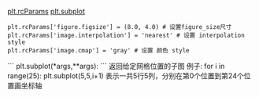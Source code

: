 [plt.rcParams](#rcParams) 
[plt.subplot](#subplot)
<div id="rcParams"></div>

```
plt.rcParams['figure.figsize'] = (8.0, 4.0) # 设置figure_size尺寸  
plt.rcParams['image.interpolation'] = 'nearest' # 设置 interpolation style  
plt.rcParams['image.cmap'] = 'gray' # 设置 颜色 style
```


<div id="subplot"></div> 
```
plt.subplot(*args,**args): 
```
返回给定网格位置的子图  
例子: for i in range(25):
          plt.subplot(5,5,i+1)  
表示一共5行5列，分别在第0个位置到第24个位置画坐标轴
